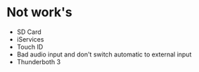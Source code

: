 # Not work's
 + SD Card
 + iServices
 + Touch ID
 + Bad audio input and don't switch automatic to external input
 + Thunderboth 3